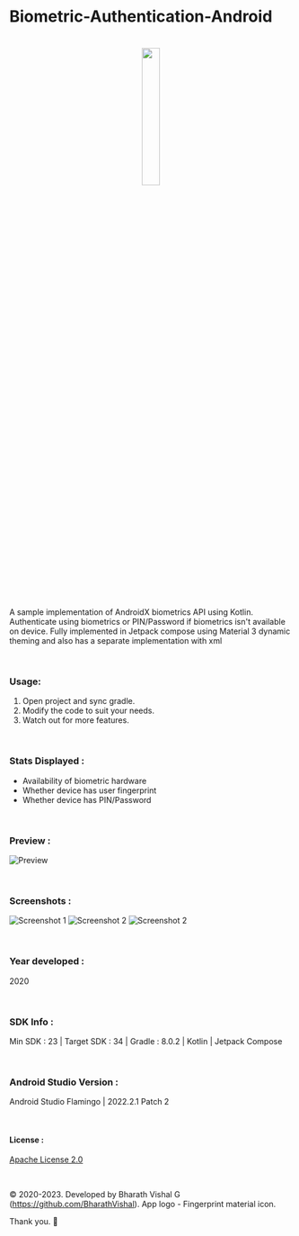 # Biometric-Authentication-Android
 
<h1 align=center>
<img src="Logo/icon.png" width=25%>
</h1>

A sample implementation of AndroidX biometrics API using Kotlin. Authenticate using biometrics or PIN/Password if biometrics isn't available on device. Fully implemented in Jetpack compose using Material 3 dynamic theming and also has a separate implementation with xml

&nbsp;
### Usage:
1. Open project and sync gradle.
2. Modify the code to suit your needs.
3. Watch out for more features.

&nbsp;
### Stats Displayed :
- Availability of biometric hardware
- Whether device has user fingerprint
- Whether device has PIN/Password


&nbsp;
### Preview : 
![Preview](https://github.com/BharathVishal/Biometric-Authentication-Android/blob/master/Preview/PreviewGif.gif)


&nbsp;
### Screenshots : 
![Screenshot 1](https://github.com/BharathVishal/Biometric-Authentication-Android/blob/master/Screenshots/1.png?s=10)
![Screenshot 2](https://github.com/BharathVishal/Biometric-Authentication-Android/blob/master/Screenshots/2.png?s=10)
![Screenshot 2](https://github.com/BharathVishal/Biometric-Authentication-Android/blob/master/Screenshots/3.jpg?s=10)



&nbsp;
### Year developed : 
2020


&nbsp;

### SDK Info : 
Min SDK : 23  | Target SDK : 34 | Gradle : 8.0.2  | Kotlin | Jetpack Compose

&nbsp;


### Android Studio Version : 
Android Studio Flamingo | 2022.2.1 Patch 2




&nbsp;

#### License : 
[Apache License 2.0](https://github.com/BharathVishal/Biometric-Authentication-Android/blob/master/LICENSE)
&nbsp;

&nbsp;

© 2020-2023. Developed by Bharath Vishal G (https://github.com/BharathVishal).
App logo - Fingerprint material icon.

Thank you. :slightly_smiling_face:

